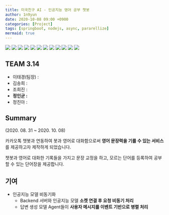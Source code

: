 ```yaml
---
title: 미국친구 AI - 인공지능 영어 공부 챗봇
author: 1n9yun
date: 2020-10-08 09:00 +0900
categories: [Project]
tags: [springboot, nodejs, async, pararellize]
mermaid: true
---
```


<div 
id="michinai-swiper"
class="swiper-container"
data-dotted='true'
data-loop='true'
data-autoplay='{"delay": 4000, "disableOnInteraction": false}'
data-pagination='{"el": ".swiper-pagination", "clickable": true}'
data-navigation='{"nextEl": ".swiper-button-next", "prevEl": ".swiper-button-prev"}'
data-lazy='{"loadPrevNext": true}'
data-size='30%'
>
  <img src="/assets/img/posts/project/michinai/1.png">
  <img src="/assets/img/posts/project/michinai/2.png">
  <img src="/assets/img/posts/project/michinai/3.png">
  <img src="/assets/img/posts/project/michinai/4.png">
  <img src="/assets/img/posts/project/michinai/5.png">
  <img src="/assets/img/posts/project/michinai/6.png">
  <img src="/assets/img/posts/project/michinai/7.png">
  <img src="/assets/img/posts/project/michinai/8.png">
  <img src="/assets/img/posts/project/michinai/9.png">
  <img src="/assets/img/posts/project/michinai/10.png">
  <img src="/assets/img/posts/project/michinai/11.png">
  <img src="/assets/img/posts/project/michinai/12.png">
</div>

## TEAM 3.14  
  * 이태경(팀장) :  
  * 김송희 :  
  * 조희진 :  
  * **정인균 :**  
  * 정진아 :

## Summary
(2020. 08. 31 ~ 2020. 10. 08)

카카오톡 챗봇과 연동하여 봇과 영어로 대화함으로써 **영어 문장력을 기를 수 있는 서비스**를 제공하고자 제작하게 되었습니다.

챗봇과 영어로 대화한 기록들을 가지고 문장 교정을 하고, 모르는 단어를 등록하여 공부할 수 있는 단어장을 제공합니다.

## 기여
* 인공지능 모델 비동기화
  * Backend 서버와 인공지능 모델 **소켓 연결 후 요청 비동기 처리**
  * 답변 생성 모델 Agent들이 **사용자 메시지를 이벤트 기반으로 병렬 처리**

<!-- ### 주요 기능
* 주고 받은 대화를 [**기록**](javascript:swiper.slideTo(2))하고 [**문장 교정**](javascript:swiper.slideTo(3))
* 네이버 [**오늘의 회화**](javascript:swiper.slideTo(5)) 크롤링
* 인공지능 대화 봇 답변 생성

![Architecture](/assets/img/project/michinai/architecture.png)

## 짧후기
인공지능의 파인튜닝 경험을 목표로 진행했었는데 예상치 못한 이슈들이 너무 많아서 겉핥기 밖에 못했던 인공지능 프로젝트였다.

특히 어려운 분야의 AI 서비스를 준비하다 보니 프로젝트를 진행하면서 현실적으로 "잘"하는 건 불가능하다고 판단했었다.

다만 짧은 기간 동안 서비스는 보여줄 수 있어야 하니 개발에 집중을 하게 되었는데 그 와중에 **내가 할 수 있는 의미있는 경험을 위해서** 지금 나의 수준에서 해결할 수 있는 문제들을 해결하기위해 노력했다.

뒤에서 설명할 모델의 요청 처리의 비동기화에 대한 내용이다.

프레임워크에서 예시로 페이스북 메신저를 통한 기본 서비스를 구현해 두었는데 부족한 시간 때문에 해당 예시를 그대로 카카오톡에서 사용하는 것으로 계획했었다. 하지만 테스트를 하면서 개발안하느니만 못한 퀄리티가(응답을 거의 못하는 등) 나올 것 같아 걱정이 많이 되는 상태였다.

그러다가 프레임워크의 문서를 쭉 정독하다가 필요한 부분이 설명되어 있는 것을 발견하여 남은 기간 동안 홀로 책임지고 그 문제를 해결하였다.

물론 여전히 잘했다고 볼 순 없었지만 이번 프로젝트에서도 필요한 고민과 경험을 할 수 있었던 것 같아 어느정도 만족할 수 있는 시간이었다.

다만 해당 부분을 건드렸다가 해결 못하면 시연도 불가능할 수 있는 상황에서 각자 맡은 부분들을 잘 해결해 준 팀원들이 고마울 따름이다.

## 기여
* [인공지능 모델 요청 처리 비동기화](#인공지능-모델-요청-처리-비동기화)

### 인공지능 모델 요청 처리 비동기화

#### 문제상황

왜 비동기화가 필요했는지는 아래와 같다.
* 카카오 API의 timeout이 5초
* 인공지능 모델의 답변 생성, 응답 시간을 포함한 API 요청 처리 시간이 사람이 늘어날 수록 선형으로 증가
    * 단 한명이 대화할 때는 5초 안에 응답을 줌.
    * 1명씩 늘어날 때마다 답변 생성 시간이 배로 증가하는 문제
    * 심지어 한 명이 빠르게 대화할 경우도 배로 증가하는 문제 -> timeout

#### 해결

* 활용하던 AI 프레임워크의 대화 봇 구현체가 하나의 스레드로 동작하는 것을 확인
* 백엔드는 답변 요청을 위해 AI 서버(NodeJs)로 요청
* AI 서버와 인공지능 모델(Python)은 소켓으로 연결
* 대화를 시작한 사용자 별로 모델 생성/할당하고 병렬처리

* AI 서버는 들어온 답변 생성 요청에서 인공지능 모델에 해당 메시지를 전달한 후 곧바로 마무리 한다.
* 메시지를 받은 인공지능 모델은 해당 유저에 할당 된 모델로 답변을 생성 후 callback url로 답변을 응답한다.

위 과정으로 적용하여 10명이 쉴 새 없이 답변을 요청하더라도 모두 약 2초 내에(AI 모델의 성능, 모델을 실행하는 머신의 성능에 따라 좌우) 답변을 생성할 수 있는 것을 확인했다.

#### 문제점에 대해..

* 고작 10명 가지고 테스트했다고 "채팅"서비스를 개발 했다고 할 순 없다.

대용량 메시징 서비스에 대해서는 아직 경험, 식견이 부족하여 위와 같은 문제 상황 정도를 해결한데에 만족해야 했다.  
경험과 식견이 쌓여서 이 프로젝트도 다시 한 번 들여다보고 제대로 해결할 수 있게 되면 좋겠다. -->